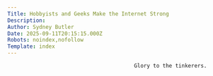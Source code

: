 ```yaml
---
Title: Hobbyists and Geeks Make the Internet Strong
Description: 
Author: Sydney Butler
Date: 2025-09-11T20:15:15.000Z
Robots: noindex,nofollow
Template: index
---
```


                                            Glory to the tinkerers.
                                        